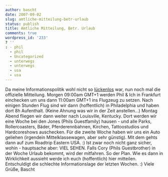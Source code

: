 ```yaml
---
author: bascht
date: 2007-09-02
slug: amtliche-mitteilung-betr-urlaub
status: publish
title: Amtliche Mitteilung, Betr. Urlaub
comments: true
wordpress_id: '233'
? ''
: - phil
  - phil
  - Uncategorized
  - unterwegs
  - unterwegs
  - usa
  - usa
---
```


Da meine Informationspolitik wohl nicht so
[lückenlos](http://www.bascht.com/2007/09/02/getting-nervous/) war,
nun noch mal die offizielle Mitteilung. Morgen 09:00am GMT+1 werden
Phil & Ich in Frankfurt einchecken um uns dann 11:00am GMT+1 ins
Flugzeug zu setzen. Nach einigen Stunden Flug sind wir dann
(hoffentlich) in Philadelphia und haben dort 8h Aufenthalt. (Keine
Ahnung was wir in der Zeit anstellen...) Montag Abend fliegen wir
dann weiter nach Louisville, Kentucky. Dort werden wir eine Woche
bei den Jones (Phils Guestfamily) hausen - und alle Parks,
Rollercoasters, Bäder, Pferderennbahnen, Kirchen, Tattoostudios und
Hardcoreshows auschecken. Für die zweite Woche haben wir uns ein
Auto geliehen (irgendein Mittelklassewagen, aber sehr günstig). Mit
dem gehts dann auf zum Roadtrip Eastern USA. :) Ist zwar noch nicht
ganz sicher, wohin - hauptsache aber: VIEL SEHEN. Falls Cory (Phils
Guestbrother) in der Woche Urlaub bekommt, wird der mitfahren. So
der Plan. Wie es dann in Wirklichkeit aussieht werde ich euch
(hoffentlich) hier mitteilen. Entschuldigt die schlechte
Informationslage der letzten Wochen. :) Viele Grüße, Bascht


